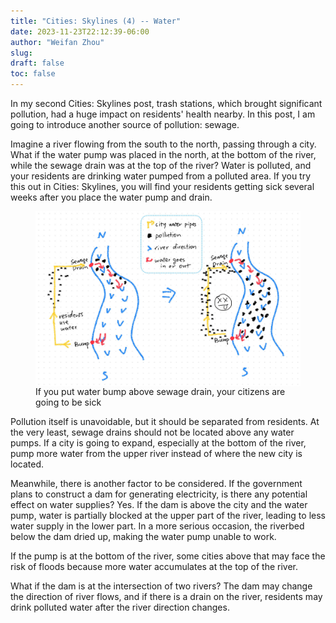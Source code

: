 ```yaml
---
title: "Cities: Skylines (4) -- Water"
date: 2023-11-23T22:12:39-06:00
author: "Weifan Zhou"
slug:
draft: false
toc: false
---
```

<p>In my second Cities: Skylines post, trash stations, which brought significant pollution, had a huge impact on residents' health nearby. In this post, I am going to introduce another source of pollution: sewage.</p>

<p>Imagine a river flowing from the south to the north, passing through a city. What if the water pump was placed in the north, at the bottom of the river, while the sewage drain was at the top of the river? Water is polluted, and your residents are drinking water pumped from a polluted area. If you try this out in Cities: Skylines, you will find your residents getting sick several weeks after you place the water pump and drain.</p>

<figure itemprop=associatedMedia itemscope itemtype=http://schema.org/ImageObject>
<a href=/media/water-pollution.jpg itemprop=contentUrl>
<img itemprop=thumbnail src=/media/water-pollution.jpg width="600" style="display: block; margin: 0 auto" alt="if you put water bump above sewage drain, your citizens are going to be sick">
</a>
<figcaption>If you put water bump above sewage drain, your citizens are going to be sick </figcaption>
</figure>

<p>Pollution itself is unavoidable, but it should be separated from residents. At the very least, sewage drains should not be located above any water pumps. If a city is going to expand, especially at the bottom of the river, pump more water from the upper river instead of where the new city is located.</p>

<p>Meanwhile, there is another factor to be considered. If the government plans to construct a dam for generating electricity, is there any potential effect on water supplies? Yes. If the dam is above the city and the water pump, water is partially blocked at the upper part of the river, leading to less water supply in the lower part. In a more serious occasion, the riverbed below the dam dried up, making the water pump unable to work.</p>

<p>If the pump is at the bottom of the river, some cities above that may face the risk of floods because more water accumulates at the top of the river.</p>

<p>What if the dam is at the intersection of two rivers? The dam may change the direction of river flows, and if there is a drain on the river, residents may drink polluted water after the river direction changes.</p>